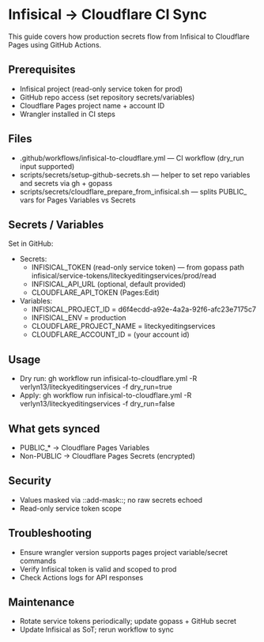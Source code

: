 # Infisical → Cloudflare CI Sync

This guide covers how production secrets flow from Infisical to Cloudflare Pages using GitHub Actions.

## Prerequisites
- Infisical project (read-only service token for prod)
- GitHub repo access (set repository secrets/variables)
- Cloudflare Pages project name + account ID
- Wrangler installed in CI steps

## Files
- .github/workflows/infisical-to-cloudflare.yml — CI workflow (dry_run input supported)
- scripts/secrets/setup-github-secrets.sh — helper to set repo variables and secrets via gh + gopass
- scripts/secrets/cloudflare_prepare_from_infisical.sh — splits PUBLIC_ vars for Pages Variables vs Secrets

## Secrets / Variables
Set in GitHub:
- Secrets:
  - INFISICAL_TOKEN (read-only service token) — from gopass path infisical/service-tokens/liteckyeditingservices/prod/read
  - INFISICAL_API_URL (optional, default provided)
  - CLOUDFLARE_API_TOKEN (Pages:Edit)
- Variables:
  - INFISICAL_PROJECT_ID = d6f4ecdd-a92e-4a2a-92f6-afc23e7175c7
  - INFISICAL_ENV = production
  - CLOUDFLARE_PROJECT_NAME = liteckyeditingservices
  - CLOUDFLARE_ACCOUNT_ID = (your account id)

## Usage
- Dry run:
  gh workflow run infisical-to-cloudflare.yml -R verlyn13/liteckyeditingservices -f dry_run=true
- Apply:
  gh workflow run infisical-to-cloudflare.yml -R verlyn13/liteckyeditingservices -f dry_run=false

## What gets synced
- PUBLIC_* → Cloudflare Pages Variables
- Non-PUBLIC → Cloudflare Pages Secrets (encrypted)

## Security
- Values masked via ::add-mask::; no raw secrets echoed
- Read-only service token scope

## Troubleshooting
- Ensure wrangler version supports pages project variable/secret commands
- Verify Infisical token is valid and scoped to prod
- Check Actions logs for API responses

## Maintenance
- Rotate service tokens periodically; update gopass + GitHub secret
- Update Infisical as SoT; rerun workflow to sync

